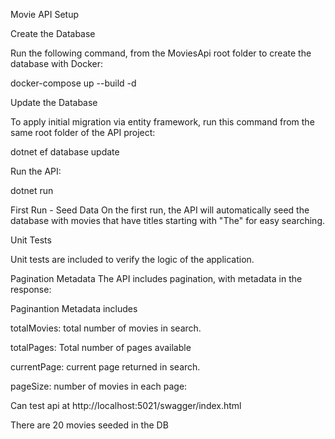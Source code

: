 Movie API Setup

Create the Database

Run the following command, from the MoviesApi root folder to create the database with Docker:

docker-compose up --build -d

Update the Database

To apply initial migration via entity framework, run this command from the same root folder of the API project:

dotnet ef database update

Run the API:

dotnet run


First Run - Seed Data
On the first run, the API will automatically seed the database with movies that have titles starting with "The" for easy searching.

Unit Tests

Unit tests are included to verify the logic of the application.

Pagination Metadata
The API includes pagination, with metadata in the response:

Paginantion Metadata includes

totalMovies: total number of movies in search.

totalPages: Total number of pages available

currentPage: current page returned in search.

pageSize: number of movies in each page: 


Can test api at http://localhost:5021/swagger/index.html

There are 20 movies seeded in the DB



